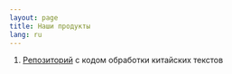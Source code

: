 ```yaml
---
layout: page
title: Наши продукты
lang: ru
---
```



1. [Репозиторий](https://github.com/ruzhcorp/ruzhcorp_chinese_annotation) с кодом обработки китайских текстов
